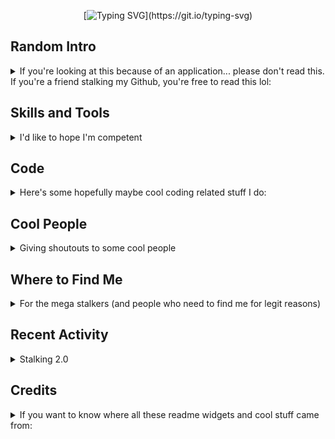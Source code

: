 <div align="center">

[![Typing SVG](https://readme-typing-svg.herokuapp.com/?color=bb9af7&center=true&vCenter=true&lines=Hey+there!;My+name+is+Vivian+Dai!;Welcome%20to%20my%20Github%20page!)](https://git.io/typing-svg)
</div>

## Random Intro
<details>
<summary>If you're looking at this because of an application... please don't read this. If you're a friend stalking my Github, you're free to read this lol:</summary>

Visitors:  
![visitors badge](https://visitor-badge.glitch.me/badge?page_id=https://github.com/vivian-dai)  
I'm watching 👀  
Hey, I'm Vivian Dai but if you're here, you're most likely a buddy of mine who decided to stalk my Github so I guess you already knew that. I will say lots of seemingly out of context things like "☕ = 🍩" or "this quark has a strange flavor" but I swear I'm not insane and all these make sense :D  
Let's talk about monkeys. Have you heard of the [million monkey theorem](https://en.wikipedia.org/wiki/Infinite_monkey_theorem) before? If you have a million monkeys who each spend a million years typing at a typewriter, somewhere, eventually, collectively, the entire works of Shakespeare will be typed out. In one of Janet Tashjian's works (I think this is right), it mentions the works of Shakespeare will not be the only thing that gets typed out. Somewhere along the way, several other important works will be typed out as well. However, most of the things the monkeys type is still giberish. This theorem is an accurate representation of how I work. I am but a mindless monkey who types things until things work. 🐒  
Ok now if for whatever reason you're not reading this for fun.... uh check it out! I have a sense of humor! That's a good asset to the team!  
</details>

## Skills and Tools

<details>
<summary>I'd like to hope I'm competent</summary>
Here are some stuff I've used

### Languages
<img src="./assets/java.svg" width="32">
<img src="./assets/python.svg" width="32">
<img src="./assets/html.svg" width="32">
<img src="./assets/css.svg" width="32">
<img src="./assets/js.svg" width="32">
<img src="./assets/arduino.svg" width="32">
<img src="./assets/ts.svg" width="32">

### Frameworks, Libraries, and Similar
<img src="./assets/jekyll.svg" width="32">
<img src="./assets/nodejs.svg" width="32">
<img src="./assets/numpy.svg" width="32">
<img src="./assets/tf.svg" width="32">

### Tools
<img src="./assets/git.svg" width="32">
<img src="./assets/vscode.svg" width="32">
<img src="./assets/latex.svg" width="32">
<img src="./assets/kali.svg" width="32">
</details>

## Code
<details>
<summary>Here's some hopefully maybe cool coding related stuff I do:</summary>
<div align="center">

[![User stats](https://github-readme-stats.vercel.app/api?username=vivian-dai&show_icons=true&count_private=true&include_all_commits=true&theme=tokyonight&hide_rank=true)](https://github.com/anuraghazra/github-readme-stats)
[![Most used languages](https://github-readme-stats.vercel.app/api/top-langs/?username=vivian-dai&count_private=true&include_all_commits=true&theme=tokyonight&layout=compact&langs_count=8)](https://github.com/anuraghazra/github-readme-stats)[![GitHub Streak](https://github-readme-streak-stats.herokuapp.com?user=vivian-dai&theme=tokyonight)](https://git.io/streak-stats)
[![Github profile trophies](https://github-profile-trophy.vercel.app/?username=vivian-dai&theme=algolia&column=4)](https://github.com/ryo-ma/github-profile-trophy)
[![Ashutosh's github activity graph](https://activity-graph.herokuapp.com/graph?username=vivian-dai&bg_color=1a1b26&color=73daca&line=7dcfff&point=bb9af7&area=true&hide_border=true)](https://github.com/ashutosh00710/github-readme-activity-graph)
[![@viviandai's Holopin board](https://holopin.io/api/user/board?user=viviandai)](https://holopin.io/@viviandai)
</div>
I use a bunch of different languages but usually lean towards Python. A lot of things I've done also aren't in my own repositories so feel free to scrape Github and figure out what I've committed to that probably belongs to a friend of mine.

### Hackathons
<details>
<summary>I think the right thing to say is "go check out my <a href="https://devpost.com/viviandai">Devpost</a>"</summary>
I guess I'll only list the hackathons where we won stuff:

|Repository|Description|
|-|-|
|[![YRHacks](https://github-readme-stats.vercel.app/api/pin/?username=KathleenX7&repo=YRHacks&theme=tokyonight&show_owner=true)](https://github.com/KathleenX7/YRHacks)|[*YRHacks 2021*](https://yrhacks.devpost.com/): our team built a project showcasing the effects actions have the environment (and turtles) and won the sustainability prize.|
</details>

### Projects
<details>
<summary>I'll showcase some of my cooler projects here</summary>
For now.... go check out my pins, I'll update this later by thoughally explaining some cooler projects.
</details>

### Writeups
<details>
<summary>A writeup written by me is most likely just a dump of thought process.</summary>

#### CTFs
<details>
<summary>I like attempting CTFs from time to time. The keyword here is definitely "attemping" since I'm not exactly great at them.</summary>

I plan to do more CTFs and only include major ones later.  
|Repository|Description|
|-|-|
|[![PicoCTF 2021 writeup](https://github-readme-stats.vercel.app/api/pin/?username=vivian-dai&repo=picoCTF2021-Writeup&theme=tokyonight&show_owner=true)](https://vivian-dai.github.io/PicoCTF2021-Writeup/)|[*PicoCTF 2021*](https://picoctf.org/competitions/2021-spring.html): our team ranked 353<sup>rd</sup> globally and 29<sup>th</sup> in Canada|
|[![angstromCTF 2021 Writeup](https://github-readme-stats.vercel.app/api/pin/?username=vivian-dai&repo=angstromCTF-2021-Writeup&theme=tokyonight&show_owner=true)](https://github.com/vivian-dai/angstromCTF-2021-Writeup)|[*Angstrom CTF 2021*](https://2021.angstromctf.com/): a 100% random CTF I attended. My team ranked 457<sup>th</sup>|
</details>

#### Others
<details>
<summary>My non CTF writeups I thought might be worth a mention</summary>

I swear I'm 100% qualified to be making writeups on other things:  
|Repository|Description|
|-|-|
|[![CCC solutions](https://github-readme-stats.vercel.app/api/pin/?username=vivian-dai&repo=CCC-solutions&theme=tokyonight&show_owner=true)](https://github.com/vivian-dai/CCC-solutions)|[CCC](https://cemc.uwaterloo.ca/contests/past_contests.html#ccc) is the closest I'm ever going to get to competitive programming. I'll add more questions later.|
</details>
</details>
</details>

## Cool People
<details>
<summary>Giving shoutouts to some cool people</summary>

People are put here in order of response time to my asking for consent to adding them here.  
|Cool Person|Description|
|-|-|
|[![EmeraldEntities](https://github.com/EmeraldEntities.png) EmeraldEntites](https://github.com/EmeraldEntities)|This guy taught me the basics of Github and is the only person who will ever tolerate (and be willing to create) anything that's RGB cyclic. Also a fun arson buddy + mastermind to plan kidnappings with.|
|[![beepboop271](https://github.com/beepboop271.png) beepboop271](https://github.com/beepboop271)|Taught me some Github tips and tricks like `.gitattributes` and suggested I should do something about my uh previously 50+ completely useless repos. Also taught me some CTF things which made me really disappointed in myself.|
|[![sherwinchiu](https://github.com/sherwinchiu.png) sherwinchiu](https://github.com/sherwinchiu/)|Has an interesting dynamic with capacitors. Also has really cool project ideas which has resulted in me doing a bunch of projects with him. Throws great wisdom about stonks and other topics too.|
|[![shari09](https://github.com/shari09.png) shari09](https://github.com/shari09)|Best senpai. Taught me how to teach. Also senpai is super charismatic (enough to have an effect coined after her) and is a great arson and kidnapping target (tell senpai to sleep). The most passionate adversary to me touching UI/UX.|
|[![KathleenX7](https://github.com/KathleenX7.png) KathleenX7](https://github.com/KathleenX7)|My CP skills probably improved a lot due to her asking me questions (now is one of my go-to people to ask about CP questions if I ever do them). Someone I spam offer to do projects with (before heading off and completing the project on my own, whoops 😅). The only member of my go-to hackathon team who is willing to read code.|
|[![cleibox](https://github.com/cleibox.png) cleibox](https://github.com/cleibox)|This kid's profile pictures are never normal. My go-to virus tester. Also favourite stalking target. This kid probably still thinks I'm a hacker. One of the members of my go-to hackathon team.|
|[![xiaoqi987209](https://github.com/xiaoqi987209.png) xiaoqi987209](https://github.com/xiaoqi987209)|Aiya someone's username is a bully. One day I should ask what all those numbers mean. Says "water is dry" to spite me. Another member of my go-to hackathon team who has been getting through each hackathon without touching a single piece of code.|
</details>

## Where to Find Me
<details>
<summary>For the mega stalkers (and people who need to find me for legit reasons)</summary>
<a href="https://github.com/vivian-dai/"><img src="./assets/github.svg" width="32"></a>
<a href="https://devpost.com/viviandai"><img src="./assets/devpost.svg" width="32"></a>
<a href="mailto:viviandai@protonmail.com"><img src="./assets/protonmail.svg" width="32"></a>
<a href="https://dev.to/viviandai"><img src="./assets/devto.svg" width="32"></a>
<a href="https://viviandai.hashnode.dev/"><img src="./assets/hashnode.svg" width="32"></a>
</details>

## Recent Activity
<details>
<summary>Stalking 2.0</summary>

### Github Activity
<!--START_SECTION:activity-->
1. ❌ Closed PR [#15](https://github.com/vivian-dai/PicoCTF2021-Writeup/pull/15) in [vivian-dai/PicoCTF2021-Writeup](https://github.com/vivian-dai/PicoCTF2021-Writeup)
2. 🗣 Commented on [#15](https://github.com/vivian-dai/PicoCTF2021-Writeup/issues/15) in [vivian-dai/PicoCTF2021-Writeup](https://github.com/vivian-dai/PicoCTF2021-Writeup)
3. 🎉 Merged PR [#1](https://github.com/Electrium-Mobility/electrium-webdev/pull/1) in [Electrium-Mobility/electrium-webdev](https://github.com/Electrium-Mobility/electrium-webdev)
4. ❗️ Closed issue [#136](https://github.com/vivian-dai/Hacktoberfest-2022-Repos/issues/136) in [vivian-dai/Hacktoberfest-2022-Repos](https://github.com/vivian-dai/Hacktoberfest-2022-Repos)
5. ❗️ Closed issue [#117](https://github.com/vivian-dai/Hacktoberfest-2022-Repos/issues/117) in [vivian-dai/Hacktoberfest-2022-Repos](https://github.com/vivian-dai/Hacktoberfest-2022-Repos)
<!--END_SECTION:activity-->

### Blog Updates
<!-- BLOG-POST-LIST:START -->
1. <a href='https://dev.to/viviandai/hacktoberfest-2022-resources-1of'>Hacktoberfest 2022: Resources</a>
2. <a href='https://dev.to/viviandai/esoteric-sorting-algorithms-j4o'>Esoteric Sorting Algorithms</a>
3. <a href='https://dev.to/viviandai/hello-world-emojicode-2egk'>Hello World: Emojicode</a>
4. <a href='https://dev.to/viviandai/hello-world-stuck-439a'>Hello World: Stuck</a><!-- BLOG-POST-LIST:END -->
</details>

## Credits
<details>
<summary>If you want to know where all these readme widgets and cool stuff came from:</summary>

* Theme I use for all widgets: [Tokyo Night](https://marketplace.visualstudio.com/items?itemName=enkia.tokyo-night)
* Header image from [DenverCoder1/readme-typing-svg](https://github.com/DenverCoder1/readme-typing-svg)
* Visitor badge from [jwenjian/visitor-badge](https://github.com/jwenjian/visitor-badge)
* SVG icons with more than one colour on it from either [devicons/devicon](https://github.com/devicons/devicon) or [VectorLogoZone](https://www.vectorlogo.zone/)
* other SVG icons from [simple-icons/simple-icons](https://github.com/simple-icons/simple-icons), I added a fill for colours
* Top languages, Github stats, and Github repos from [anuraghazra/github-readme-stats](https://github.com/anuraghazra/github-readme-stats)
* Coding streak from [DenverCoder1/github-readme-streak-stats](https://github.com/DenverCoder1/github-readme-streak-stats)
* Contribution graph from [ashutosh00710/github-readme-activity-graph](https://github.com/ashutosh00710/github-readme-activity-graph)
* Recent Github activity from [jamesgeorge007/github-activity-readme](https://github.com/jamesgeorge007/github-activity-readme)
* Github profile trophies from [ryo-ma/github-profile-trophy](https://github.com/ryo-ma/github-profile-trophy)
* Recent blog articles from [gautamkrishnar/blog-post-workflow](https://github.com/gautamkrishnar/blog-post-workflow)
* Badge board from [Holopin](https://www.holopin.io)
</details>

<!--
**vivian-dai/vivian-dai** is a ✨ _special_ ✨ repository because its `README.md` (this file) appears on your GitHub profile.

Here are some ideas to get you started:

- 🔭 I’m currently working on ...
- 🌱 I’m currently learning ...
- 👯 I’m looking to collaborate on ...
- 🤔 I’m looking for help with ...
- 💬 Ask me about ...
- 📫 How to reach me: ...
- 😄 Pronouns: ...
- ⚡ Fun fact: ...
-->
